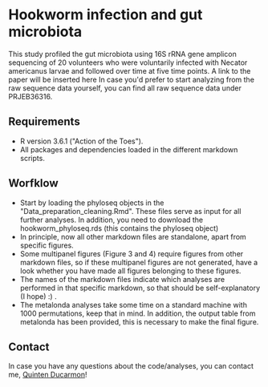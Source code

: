 # Hookworm infection and gut microbiota

This study profiled the gut microbiota using 16S rRNA gene amplicon sequencing of 20 volunteers who were voluntarily infected with Necator americanus larvae and followed over time at five time points.
A link to the paper will be inserted here
In case you'd prefer to start analyzing from the raw sequence data yourself, you can find all raw sequence data under PRJEB36316.

## Requirements
- R version 3.6.1 ("Action of the Toes").
- All packages and dependencies loaded in the different markdown scripts. 

## Worfklow
- Start by loading the phyloseq objects in the "Data_preparation_cleaning.Rmd". These files serve as input for all further analyses. In addition, you need to download the hookworm_phyloseq.rds (this contains the phyloseq object)
- In principle, now all other markdown files are standalone, apart from specific figures.
- Some multipanel figures (Figure 3 and 4) require figures from other markdown files, so if these multipanel figures are not generated, have a look whether you have made all figures belonging to these figures.
- The names of the markdown files indicate which analyses are performed in that specific markdown, so that should be self-explanatory (I hope) :) .
- The metalonda analyses take some time on a standard machine with 1000 permutations, keep that in mind. In addition, the output table from metalonda has been provided, this is necessary to make the final figure.

## Contact
In case you have any questions about the code/analyses, you can contact me, [Quinten Ducarmon](mailto:q.r.ducarmon@lumc.nl)! 